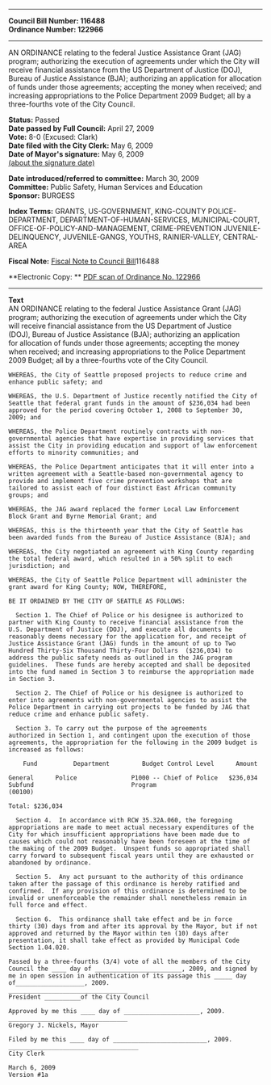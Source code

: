 * * * * *  
  
**Council Bill Number: [](#h0)[](#h2)116488**   
**Ordinance Number: 122966**  
  
* * * * *  
  
AN ORDINANCE relating to the federal Justice Assistance Grant (JAG) program; authorizing the execution of agreements under which the City will receive financial assistance from the US Department of Justice (DOJ), Bureau of Justice Assistance (BJA); authorizing an application for allocation of funds under those agreements; accepting the money when received; and increasing appropriations to the Police Department 2009 Budget; all by a three-fourths vote of the City Council.  
  
**Status:** Passed   
**Date passed by Full Council:** April 27, 2009   
**Vote:** 8-0 (Excused: Clark)   
**Date filed with the City Clerk:** May 6, 2009   
**Date of Mayor's signature:** May 6, 2009   
[(about the signature date)](/~public/approvaldate.htm)   
  
  
**Date introduced/referred to committee:** March 30, 2009   
**Committee:** Public Safety, Human Services and Education   
**Sponsor:** BURGESS   
  
**Index Terms:** GRANTS, US-GOVERNMENT, KING-COUNTY POLICE-DEPARTMENT, DEPARTMENT-OF-HUMAN-SERVICES, MUNICIPAL-COURT, OFFICE-OF-POLICY-AND-MANAGEMENT, CRIME-PREVENTION JUVENILE-DELINQUENCY, JUVENILE-GANGS, YOUTHS, RAINIER-VALLEY, CENTRAL-AREA  
  
**Fiscal Note:** [Fiscal Note to Council Bill](http://clerk.seattle.gov/~public/fnote/116488.htm)[](#h1)[](#h3)116488  
  
**Electronic Copy: ** [PDF scan of Ordinance No. 122966](/~archives/Ordinances/Ord_122966.pdf)  
  
* * * * *  
  
**Text**  
    AN ORDINANCE relating to the federal Justice Assistance Grant (JAG)  
    program; authorizing the execution of agreements under which the City  
    will receive financial assistance from the US Department of Justice  
    (DOJ), Bureau of Justice Assistance (BJA); authorizing an application  
    for allocation of funds under those agreements; accepting the money  
    when received; and increasing appropriations to the Police Department  
    2009 Budget; all by a three-fourths vote of the City Council.  
  
    WHEREAS, the City of Seattle proposed projects to reduce crime and  
    enhance public safety; and  
  
    WHEREAS, the U.S. Department of Justice recently notified the City of  
    Seattle that federal grant funds in the amount of $236,034 had been  
    approved for the period covering October 1, 2008 to September 30,  
    2009; and  
  
    WHEREAS, the Police Department routinely contracts with non-  
    governmental agencies that have expertise in providing services that  
    assist the City in providing education and support of law enforcement  
    efforts to minority communities; and  
  
    WHEREAS, the Police Department anticipates that it will enter into a  
    written agreement with a Seattle-based non-governmental agency to  
    provide and implement five crime prevention workshops that are  
    tailored to assist each of four distinct East African community  
    groups; and  
  
    WHEREAS, the JAG award replaced the former Local Law Enforcement  
    Block Grant and Byrne Memorial Grant; and  
  
    WHEREAS, this is the thirteenth year that the City of Seattle has  
    been awarded funds from the Bureau of Justice Assistance (BJA); and  
  
    WHEREAS, the City negotiated an agreement with King County regarding  
    the total federal award, which resulted in a 50% split to each  
    jurisdiction; and  
  
    WHEREAS, the City of Seattle Police Department will administer the  
    grant award for King County; NOW, THEREFORE,  
  
    BE IT ORDAINED BY THE CITY OF SEATTLE AS FOLLOWS:  
  
      Section 1. The Chief of Police or his designee is authorized to  
    partner with King County to receive financial assistance from the  
    U.S. Department of Justice (DOJ), and execute all documents he  
    reasonably deems necessary for the application for, and receipt of  
    Justice Assistance Grant (JAG) funds in the amount of up to Two  
    Hundred Thirty-Six Thousand Thirty-Four Dollars  ($236,034) to  
    address the public safety needs as outlined in the JAG program  
    guidelines.  These funds are hereby accepted and shall be deposited  
    into the fund named in Section 3 to reimburse the appropriation made  
    in Section 3.  
  
      Section 2. The Chief of Police or his designee is authorized to  
    enter into agreements with non-governmental agencies to assist the  
    Police Department in carrying out projects to be funded by JAG that  
    reduce crime and enhance public safety.  
  
      Section 3. To carry out the purpose of the agreements  
    authorized in Section 1, and contingent upon the execution of those  
    agreements, the appropriation for the following in the 2009 budget is  
    increased as follows:  
  
        Fund          Department         Budget Control Level      Amount  
  
    General      Police               P1000 -- Chief of Police   $236,034  
    Subfund                           Program  
    (00100)  
  
    Total: $236,034  
  
      Section 4.  In accordance with RCW 35.32A.060, the foregoing  
    appropriations are made to meet actual necessary expenditures of the  
    City for which insufficient appropriations have been made due to  
    causes which could not reasonably have been foreseen at the time of  
    the making of the 2009 Budget.  Unspent funds so appropriated shall  
    carry forward to subsequent fiscal years until they are exhausted or  
    abandoned by ordinance.  
  
      Section 5.  Any act pursuant to the authority of this ordinance  
    taken after the passage of this ordinance is hereby ratified and  
    confirmed.  If any provision of this ordinance is determined to be  
    invalid or unenforceable the remainder shall nonetheless remain in  
    full force and effect.  
  
      Section 6.  This ordinance shall take effect and be in force  
    thirty (30) days from and after its approval by the Mayor, but if not  
    approved and returned by the Mayor within ten (10) days after  
    presentation, it shall take effect as provided by Municipal Code  
    Section 1.04.020.  
  
    Passed by a three-fourths (3/4) vote of all the members of the City  
    Council the ____ day of ________________________, 2009, and signed by  
    me in open session in authentication of its passage this _____ day  
    of___________________, 2009.  
    _________________________________  
    President __________of the City Council  
  
    Approved by me this ____ day of _____________________, 2009.  
    _________________________________  
    Gregory J. Nickels, Mayor  
  
    Filed by me this ____ day of __________________________, 2009.  
    ____________________________________  
    City Clerk  
  
    March 6, 2009  
    Version #1a  
